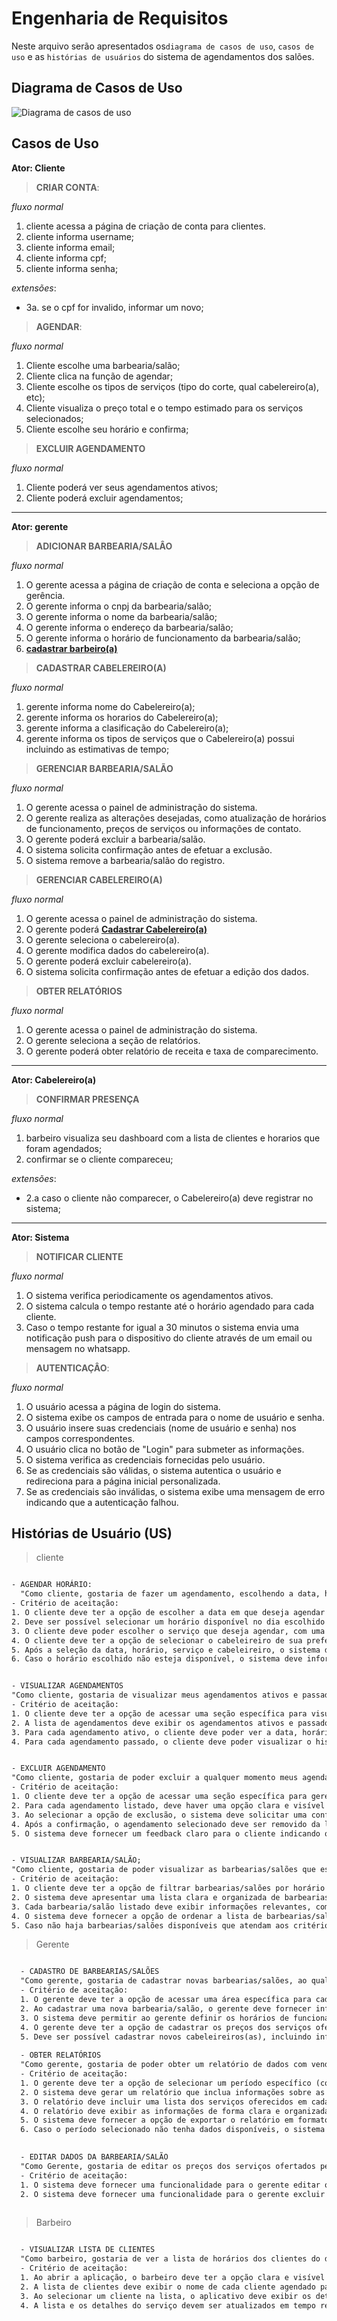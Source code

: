 # Engenharia de Requisitos

Neste arquivo serão apresentados os`diagrama de casos de uso`, `casos de uso` e as `histórias de usuários` do sistema de agendamentos dos salões.

## Diagrama de Casos de Uso

![Diagrama de casos de uso](https://github.com/CarlosG18/sys_barbershop/blob/diagram_us_casos/topicos/engenharia_requisitos/imagens/diagrama_casos_de_uso.jpeg)

## Casos de Uso

**Ator: Cliente**

> **CRIAR CONTA**:

  *fluxo normal*
  1. cliente acessa a página de criação de conta para clientes.
  1. cliente informa username;
  2. cliente informa email;
  3. cliente informa cpf;
  4. cliente informa senha;

  *extensões*:
  - 3a. se o cpf for invalido, informar um novo;
  
> **AGENDAR**:

  *fluxo normal*
  1. Cliente escolhe uma barbearia/salão;
  2. Cliente clica na função de agendar;
  3. Cliente escolhe os tipos de serviços (tipo do corte, qual cabelereiro(a), etc);
  4. Cliente visualiza o preço total e o tempo estimado para os serviços selecionados;
  5. Cliente escolhe seu horário e confirma;

> **EXCLUIR AGENDAMENTO**

  *fluxo normal*
  1. Cliente poderá ver seus agendamentos ativos;
  2. Cliente poderá excluir agendamentos;

---

**Ator: gerente**

>**ADICIONAR BARBEARIA/SALÂO**

  *fluxo normal*
  1. O gerente acessa a página de criação de conta e seleciona a opção de gerência.
  3. O gerente informa o cnpj da barbearia/salão;
  4. O gerente informa o nome da barbearia/salão;
  5. O gerente informa o endereço da barbearia/salão;
  6. O gerente informa o horário de funcionamento da barbearia/salão;
  7. <u>__cadastrar barbeiro(a)__</u>

>**CADASTRAR CABELEREIRO(A)**

  *fluxo normal*
  1. gerente informa nome do Cabelereiro(a);
  2. gerente informa os horarios do Cabelereiro(a);
  3. gerente informa a clasificação do Cabelereiro(a);
  4. gerente informa os tipos de serviços que o Cabelereiro(a) possui incluindo as estimativas de tempo;

>**GERENCIAR BARBEARIA/SALÃO**

  *fluxo normal*
  1. O gerente acessa o painel de administração do sistema.
  2. O gerente realiza as alterações desejadas, como atualização de horários de funcionamento, preços de serviços ou informações de contato.
  3. O gerente poderá excluir a barbearia/salão.
  4. O sistema solicita confirmação antes de efetuar a exclusão.
  5. O sistema remove a barbearia/salão do registro.

>**GERENCIAR CABELEREIRO(A)**

  *fluxo normal*
  1. O gerente acessa o painel de administração do sistema.
  2. O gerente poderá <u>__Cadastrar Cabelereiro(a)__</u>
  3. O gerente seleciona o cabelereiro(a).
  4. O gerente modifica dados do cabelereiro(a).
  5. O gerente poderá excluir cabelereiro(a).
  6. O sistema solicita confirmação antes de efetuar a edição dos dados.

>**OBTER RELATÓRIOS**

  *fluxo normal*
  1. O gerente acessa o painel de administração do sistema.
  2. O gerente seleciona a seção de relatórios.
  3. O gerente poderá obter relatório de receita e taxa de comparecimento.

---

**Ator: Cabelereiro(a)**

>**CONFIRMAR PRESENÇA**

  *fluxo normal*
  1. barbeiro visualiza seu dashboard com a lista de clientes e horarios que foram agendados;
  2. confirmar se o cliente compareceu;
  
  *extensões*:
  - 2.a caso o cliente não comparecer, o Cabelereiro(a) deve registrar no sistema;

---

**Ator: Sistema**

>**NOTIFICAR CLIENTE**

  *fluxo normal*
  1. O sistema verifica periodicamente os agendamentos ativos.
  2. O sistema calcula o tempo restante até o horário agendado para cada cliente.
  3. Caso o tempo restante for igual a 30 minutos o sistema envia uma notificação push para o dispositivo do cliente através de um email ou mensagem no whatsapp.

> **AUTENTICAÇÂO**:

  *fluxo normal*
  1. O usuário acessa a página de login do sistema.
  2. O sistema exibe os campos de entrada para o nome de usuário e senha.
  3. O usuário insere suas credenciais (nome de usuário e senha) nos campos correspondentes.
  4. O usuário clica no botão de "Login" para submeter as informações.
  5. O sistema verifica as credenciais fornecidas pelo usuário.
  6. Se as credenciais são válidas, o sistema autentica o usuário e redireciona para a página inicial personalizada.
  7. Se as credenciais são inválidas, o sistema exibe uma mensagem de erro indicando que a autenticação falhou.

## Histórias de Usuário (US)

> cliente
```txt

- AGENDAR HORÁRIO:
  "Como cliente, gostaria de fazer um agendamento, escolhendo a data, horário, serviço e o cabeleireiro"
- Critério de aceitação: 
1. O cliente deve ter a opção de escolher a data em que deseja agendar o horário.
2. Deve ser possível selecionar um horário disponível no dia escolhido pelo cliente.
3. O cliente deve poder escolher o serviço que deseja agendar, com uma lista clara e descritiva.
4. O cliente deve ter a opção de selecionar o cabeleireiro de sua preferência.
5. Após a seleção da data, horário, serviço e cabeleireiro, o sistema deve confirmar o agendamento e exibir uma confirmação clara para o cliente.
6. Caso o horário escolhido não esteja disponível, o sistema deve informar ao cliente e oferecer opções alternativas.


- VISUALIZAR AGENDAMENTOS
"Como cliente, gostaria de visualizar meus agendamentos ativos e passados"
- Critério de aceitação: 
1. O cliente deve ter a opção de acessar uma seção específica para visualizar seus agendamentos.
2. A lista de agendamentos deve exibir os agendamentos ativos e passados separadamente, com indicações claras sobre o status de cada um.
3. Para cada agendamento ativo, o cliente deve poder ver a data, horário, serviço, cabeleireiro e qualquer outra informação relevante.
4. Para cada agendamento passado, o cliente deve poder visualizar o histórico completo do serviço prestado, incluindo data, horário, serviço e cabeleireiro.


- EXCLUIR AGENDAMENTO
"Como cliente, gostaria de poder excluir a qualquer momento meus agendamentos"
- Critério de aceitação: 
1. O cliente deve ter a opção de acessar uma seção específica para gerenciar seus agendamentos.
2. Para cada agendamento listado, deve haver uma opção clara e visível para excluí-lo.
3. Ao selecionar a opção de exclusão, o sistema deve solicitar uma confirmação do cliente antes de efetuar a exclusão.
4. Após a confirmação, o agendamento selecionado deve ser removido da lista de agendamentos do cliente.
5. O sistema deve fornecer um feedback claro para o cliente indicando que o agendamento foi excluído com sucesso.


- VISUALIZAR BARBEARIA/SALÃO;
"Como cliente, gostaria de poder visualizar as barbearias/salões que estão aberto em tal horário, dia ou região"
- Critério de aceitação: 
1. O cliente deve ter a opção de filtrar barbearias/salões por horário de funcionamento, escolhendo uma data e horário específicos.
2. O sistema deve apresentar uma lista clara e organizada de barbearias/salões disponíveis com base nos critérios de horário, dia e região selecionados.
3. Cada barbearia/salão listado deve exibir informações relevantes, como nome, endereço, horário de funcionamento e serviços oferecidos.
4. O sistema deve fornecer a opção de ordenar a lista de barbearias/salões por critérios como proximidade, avaliações ou popularidade.
5. Caso não haja barbearias/salões disponíveis que atendam aos critérios selecionados, o sistema deve informar ao cliente de forma clara.
```

> Gerente
```txt

  - CADASTRO DE BARBEARIAS/SALÕES
  "Como gerente, gostaria de cadastrar novas barbearias/salões, ao qual posso informar os horarios de funcionamento, preços dos serviços ofertados, cadastro de Cabelereiros(as)"
  - Critério de aceitação: 
  1. O gerente deve ter a opção de acessar uma área específica para cadastrar novas barbearias/salões.
  2. Ao cadastrar uma nova barbearia/salão, o gerente deve fornecer informações como nome, endereço e detalhes de contato.
  3. O sistema deve permitir ao gerente definir os horários de funcionamento da barbearia/salão, incluindo dias e horas de atendimento.
  4. O gerente deve ter a opção de cadastrar os preços dos serviços oferecidos, indicando o nome do serviço e o valor correspondente.
  5. Deve ser possível cadastrar novos cabeleireiros(as), incluindo informações como nome, especialidade e horários de disponibilidade.
  
  - OBTER RELATÓRIOS
  "Como gerente, gostaria de poder obter um relatório de dados com vendas e servicos ofertados em periodos específicos de funcionamento de cada barbearia/salão"
  - Critério de aceitação: 
  1. O gerente deve ter a opção de selecionar um período específico (como uma data de início e uma data de fim) para o relatório.
  2. O sistema deve gerar um relatório que inclua informações sobre as vendas realizadas durante o período selecionado, com detalhes como valor total, número de transações e serviços mais populares.
  3. O relatório deve incluir uma lista dos serviços oferecidos em cada barbearia/salão durante o período selecionado, juntamente com a quantidade de vezes que cada serviço foi solicitado.
  4. O relatório deve exibir as informações de forma clara e organizada, facilitando a análise por parte do gerente.
  5. O sistema deve fornecer a opção de exportar o relatório em formatos comuns, como PDF ou planilha Excel, para que o gerente possa compartilhar ou arquivar os dados.
  6. Caso o período selecionado não tenha dados disponíveis, o sistema deve informar ao gerente de forma clara.

  
  - EDITAR DADOS DA BARBEARIA/SALÃO
  "Como Gerente, gostaria de editar os preços dos serviços ofertados pela mimha/meu barbearia/salão, além de excluir Cabelereiros(as) existentes e adicionar novos"
  - Critério de aceitação: 
  1. O sistema deve fornecer uma funcionalidade para o gerente editar ou atualizar as informações de uma barbearia/salão já cadastrada.
  2. O sistema deve fornecer uma funcionalidade para o gerente excluir uma barbearia/salão que não esteja mais ativa ou que tenha sido cadastrada erroneamente.
  
```

> Barbeiro
```txt

  - VISUALIZAR LISTA DE CLIENTES
  "Como barbeiro, gostaria de ver a lista de horários dos clientes do dia atual, bem como os serviços que o cliente irá realizar";
  - Critério de aceitação: 
  1. Ao abrir a aplicação, o barbeiro deve ter a opção clara e visível para visualizar a lista de clientes do dia atual.
  2. A lista de clientes deve exibir o nome de cada cliente agendado para o dia, juntamente com o horário do agendamento.
  3. Ao selecionar um cliente na lista, o aplicativo deve exibir os detalhes do serviço(s) que o cliente irá realizar, como por exemplo, o tipo de corte ou tratamento.
  4. A lista e os detalhes do serviço devem ser atualizados em tempo real, refletindo quaisquer alterações feitas pelo cliente ou pela equipe.
  
```

